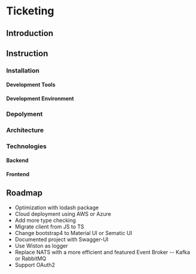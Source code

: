 # Ticketing
## Introduction


## Instruction

### Installation
#### Development Tools
#### Development Environment

### Depolyment

### Architecture

### Technologies
#### Backend
#### Frontend


## Roadmap
* Optimization with lodash package
* Cloud deployment using AWS or Azure
* Add more type checking
* Migrate client from JS to TS
* Change bootstrap4 to Material UI or Sematic UI
* Documented project with Swagger-UI
* Use Wiston as logger
* Replace NATS with a more efficient and featured Event Broker -- Kafka or RabbitMQ
* Support OAuth2
